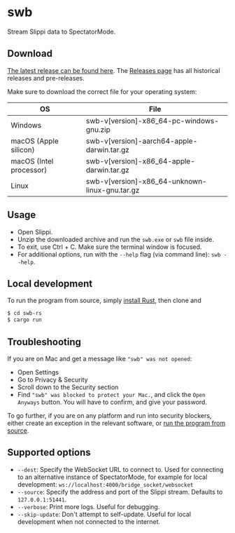 # swb

Stream Slippi data to SpectatorMode.

## Download

[The latest release can be found here](https://github.com/gcpreston/swb-rs/releases/latest). The [Releases page](https://github.com/gcpreston/swb-rs/releases) has all historical releases and pre-releases.

Make sure to download the correct file for your operating system:

| OS                      | File                                           |
| ----------------------- | ---------------------------------------------- |
| Windows                 | swb-v[version]-x86_64-pc-windows-gnu.zip       |
| macOS (Apple silicon)   | swb-v[version]-aarch64-apple-darwin.tar.gz     |
| macOS (Intel processor) | swb-v[version]-x86_64-apple-darwin.tar.gz      |
| Linux                   | swb-v[version]-x86_64-unknown-linux-gnu.tar.gz |

## Usage

- Open Slippi.
- Unzip the downloaded archive and run the `swb.exe` or `swb` file inside.
- To exit, use Ctrl + C. Make sure the terminal window is focused.
- For additional options, run with the `--help` flag (via command line): `swb --help`.

## Local development

To run the program from source, simply [install Rust](https://www.rust-lang.org/tools/install), then clone and

```bash
$ cd swb-rs
$ cargo run
```

## Troubleshooting

If you are on Mac and get a message like `"swb" was not opened`:
- Open Settings
- Go to Privacy & Security
- Scroll down to the Security section
- Find `"swb" was blocked to protect your Mac.`, and click the `Open Anyways` button. You will have to confirm, and give your password.

To go further, if you are on any platform and run into security blockers, either create an exception in the relevant software, or [run the program from source](https://github.com/gcpreston/swb-rs?tab=readme-ov-file#local-development).

## Supported options

* `--dest`: Specify the WebSocket URL to connect to. Used for connecting to an alternative instance of SpectatorMode, for example for local development: `ws://localhost:4000/bridge_socket/websocket`
* `--source`: Specify the address and port of the Slippi stream. Defaults to `127.0.0.1:51441`.
* `--verbose`: Print more logs. Useful for debugging.
* `--skip-update`: Don't attempt to self-update. Useful for local development when not connected to the internet.
